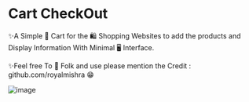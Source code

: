 # Cart CheckOut

✨A Simple 🛒 Cart for the 🛍️ Shopping Websites to add the products and Display Information With Minimal 🖥️ Interface.

✨Feel free To 🍴 Folk and use please mention the Credit : github.com/royalmishra 😁 


![image](https://user-images.githubusercontent.com/70006481/205503797-e06207b5-2a1a-41c8-b00d-797b7758c144.png)
